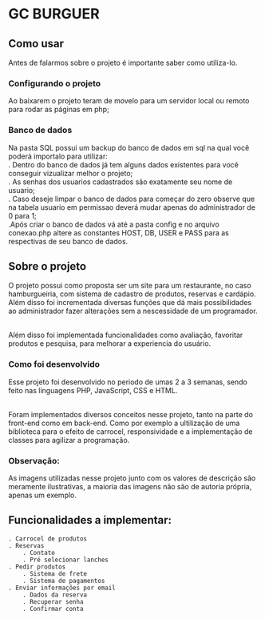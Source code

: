 # GC BURGUER

## Como usar

Antes de falarmos sobre o projeto é importante saber como utiliza-lo.

### Configurando o projeto
Ao baixarem o projeto teram de movelo para um servidor local ou remoto para rodar as páginas em php;

### Banco de dados
Na pasta SQL possui um backup do banco de dados em sql na qual você poderá importalo para utilizar: <br>
    . Dentro do banco de dados já tem alguns dados existentes para você conseguir vizualizar melhor o projeto;<br>
        . As senhas dos usuarios cadastrados são exatamente seu nome de usuario;<br>
    . Caso deseje limpar o banco de dados para começar do zero observe que na tabela usuario em permissao deverá mudar apenas do administrador de 0 para 1;<br>
    .Após criar o banco de dados vá até a pasta config e no arquivo conexao.php altere as constantes HOST, DB, USER e PASS para as respectivas de seu banco de dados.<br>

## Sobre o projeto
O projeto possui como proposta ser um site para um restaurante, no caso hamburgueiria, com sistema de cadastro de produtos, reservas e cardápio. Além disso foi incrementada diversas funções que dá mais possibilidades ao administrador fazer alterações sem a nescessidade de um programador.<br><br>

Além disso foi implementada funcionalidades como avaliação, favoritar produtos e pesquisa, para melhorar a experiencia do usuário.

### Como foi desenvolvido
Esse projeto foi desenvolvido no periodo de umas 2 a 3 semanas, sendo feito nas linguagens PHP, JavaScript, CSS e HTML.<br><br>

Foram implementados diversos conceitos nesse projeto, tanto na parte do front-end como em back-end. Como por exemplo a ultilização de uma biblioteca para o efeito de carrocel, responsividade e a implementação de classes para agilizar a programação.

### Observação:
As imagens utilizadas nesse projeto junto com os valores de descrição são meramente ilustrativas, a maioria das imagens não são de autoria própria, apenas um exemplo.

## Funcionalidades a implementar:
    . Carrocel de produtos
    . Reservas
        . Contato
        . Pré selecionar lanches
    . Pedir produtos
        . Sistema de frete
        . Sistema de pagamentos
    . Enviar informações por email
        . Dados da reserva
        . Recuperar senha
        . Confirmar conta
